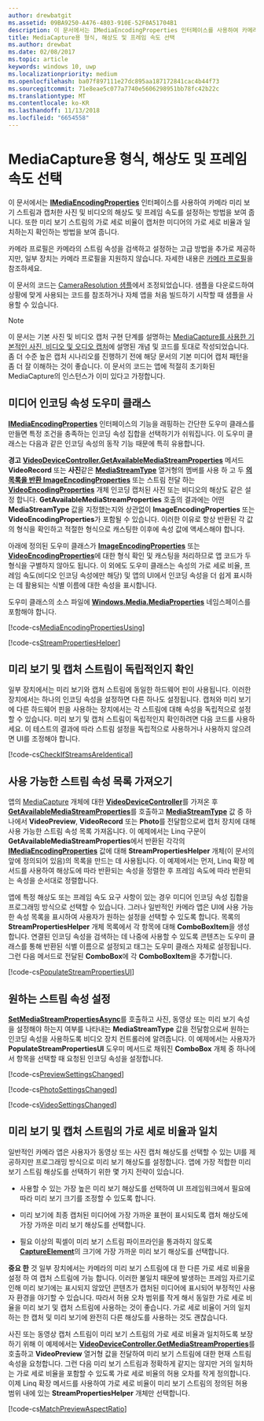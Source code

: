 ```yaml
---
author: drewbatgit
ms.assetid: 09BA9250-A476-4803-910E-52F0A51704B1
description: 이 문서에서는 IMediaEncodingProperties 인터페이스를 사용하여 카메라 미리 보기 스트림과 캡처한 사진 및 동영상의 해상도 및 프레임 속도를 설정하는 방법을 보여 줍니다.
title: MediaCapture용 형식, 해상도 및 프레임 속도 선택
ms.author: drewbat
ms.date: 02/08/2017
ms.topic: article
keywords: windows 10, uwp
ms.localizationpriority: medium
ms.openlocfilehash: ba07f897111e27dc895aa187172841cac4b44f73
ms.sourcegitcommit: 71e8eae5c077a7740e5606298951bb78fc42b22c
ms.translationtype: MT
ms.contentlocale: ko-KR
ms.lasthandoff: 11/13/2018
ms.locfileid: "6654558"
---
```

# <a name="set-format-resolution-and-frame-rate-for-mediacapture"></a>MediaCapture용 형식, 해상도 및 프레임 속도 선택



이 문서에서는 [**IMediaEncodingProperties**](https://msdn.microsoft.com/library/windows/apps/hh701011) 인터페이스를 사용하여 카메라 미리 보기 스트림과 캡처한 사진 및 비디오의 해상도 및 프레임 속도를 설정하는 방법을 보여 줍니다. 또한 미리 보기 스트림의 가로 세로 비율이 캡처한 미디어의 가로 세로 비율과 일치하는지 확인하는 방법을 보여 줍니다.

카메라 프로필은 카메라의 스트림 속성을 검색하고 설정하는 고급 방법을 추가로 제공하지만, 일부 장치는 카메라 프로필을 지원하지 않습니다. 자세한 내용은 [카메라 프로필](camera-profiles.md)을 참조하세요.

이 문서의 코드는 [CameraResolution 샘플](http://go.microsoft.com/fwlink/p/?LinkId=624252&clcid=0x409)에서 조정되었습니다. 샘플을 다운로드하여 상황에 맞게 사용되는 코드를 참조하거나 자체 앱을 처음 빌드하기 시작할 때 샘플을 사용할 수 있습니다.

> [!NOTE] 
> 이 문서는 기본 사진 및 비디오 캡처 구현 단계를 설명하는 [MediaCapture를 사용한 기본적인 사진, 비디오 및 오디오 캡처](basic-photo-video-and-audio-capture-with-MediaCapture.md)에 설명된 개념 및 코드를 토대로 작성되었습니다. 좀 더 수준 높은 캡처 시나리오를 진행하기 전에 해당 문서의 기본 미디어 캡처 패턴을 좀 더 잘 이해하는 것이 좋습니다. 이 문서의 코드는 앱에 적절히 초기화된 MediaCapture의 인스턴스가 이미 있다고 가정합니다.

## <a name="a-media-encoding-properties-helper-class"></a>미디어 인코딩 속성 도우미 클래스

[**IMediaEncodingProperties**](https://msdn.microsoft.com/library/windows/apps/hh701011) 인터페이스의 기능을 래핑하는 간단한 도우미 클래스를 만들면 특정 조건을 충족하는 인코딩 속성 집합을 선택하기가 쉬워집니다. 이 도우미 클래스는 다음과 같은 인코딩 속성의 동작 기능 때문에 특히 유용합니다.

**경고**  [**VideoDeviceController.GetAvailableMediaStreamProperties**](https://msdn.microsoft.com/library/windows/apps/br211994) 메서드 **VideoRecord** 또는 **사진**같은 [**MediaStreamType**](https://msdn.microsoft.com/library/windows/apps/br226640) 열거형의 멤버를 사용 하 고 두 [**의 목록을 반환 ImageEncodingProperties**](https://msdn.microsoft.com/library/windows/apps/hh700993) 또는 스트림 전달 하는 [**VideoEncodingProperties**](https://msdn.microsoft.com/library/windows/apps/hh701217) 개체 인코딩 캡처된 사진 또는 비디오의 해상도 같은 설정 합니다. **GetAvailableMediaStreamProperties** 호출의 결과에는 어떤 **MediaStreamType** 값을 지정했는지와 상관없이 **ImageEncodingProperties** 또는 **VideoEncodingProperties**가 포함될 수 있습니다. 이러한 이유로 항상 반환된 각 값의 형식을 확인하고 적절한 형식으로 캐스팅한 이후에 속성 값에 액세스해야 합니다.

아래에 정의된 도우미 클래스가 [**ImageEncodingProperties**](https://msdn.microsoft.com/library/windows/apps/hh700993) 또는 [**VideoEncodingProperties**](https://msdn.microsoft.com/library/windows/apps/hh701217)에 대한 형식 확인 및 캐스팅을 처리하므로 앱 코드가 두 형식을 구별하지 않아도 됩니다. 이 외에도 도우미 클래스는 속성의 가로 세로 비율, 프레임 속도(비디오 인코딩 속성에만 해당) 및 앱의 UI에서 인코딩 속성을 더 쉽게 표시하는 데 활용되는 식별 이름에 대한 속성을 표시합니다.

도우미 클래스의 소스 파일에 [**Windows.Media.MediaProperties**](https://msdn.microsoft.com/library/windows/apps/hh701296) 네임스페이스를 포함해야 합니다.

[!code-cs[MediaEncodingPropertiesUsing](./code/BasicMediaCaptureWin10/cs/MainPage.xaml.cs#SnippetMediaEncodingPropertiesUsing)]

[!code-cs[StreamPropertiesHelper](./code/BasicMediaCaptureWin10/cs/StreamPropertiesHelper.cs#SnippetStreamPropertiesHelper)]

## <a name="determine-if-the-preview-and-capture-streams-are-independent"></a>미리 보기 및 캡처 스트림이 독립적인지 확인

일부 장치에서는 미리 보기와 캡처 스트림에 동일한 하드웨어 핀이 사용됩니다. 이러한 장치에서는 하나의 인코딩 속성을 설정하면 다른 하나도 설정됩니다. 캡처와 미리 보기에 다른 하드웨어 핀을 사용하는 장치에서는 각 스트림에 대해 속성을 독립적으로 설정할 수 있습니다. 미리 보기 및 캡처 스트림이 독립적인지 확인하려면 다음 코드를 사용하세요. 이 테스트의 결과에 따라 스트림 설정을 독립적으로 사용하거나 사용하지 않으려면 UI를 조정해야 합니다.

[!code-cs[CheckIfStreamsAreIdentical](./code/BasicMediaCaptureWin10/cs/MainPage.xaml.cs#SnippetCheckIfStreamsAreIdentical)]

## <a name="get-a-list-of-available-stream-properties"></a>사용 가능한 스트림 속성 목록 가져오기

앱의 [MediaCapture](https://msdn.microsoft.com/library/windows/apps/br226825) 개체에 대한 [**VideoDeviceController**](capture-photos-and-video-with-mediacapture.md)를 가져온 후 [**GetAvailableMediaStreamProperties**](https://msdn.microsoft.com/library/windows/apps/br211994)를 호출하고 [**MediaStreamType**](https://msdn.microsoft.com/library/windows/apps/br226640) 값 중 하나에서 **VideoPreview**, **VideoRecord** 또는 **Photo**를 전달함으로써 캡처 장치에 대해 사용 가능한 스트림 속성 목록 가져옵니다. 이 예제에서는 Linq 구문이 **GetAvailableMediaStreamProperties**에서 반환된 각각의 [**IMediaEncodingProperties**](https://msdn.microsoft.com/library/windows/apps/hh701011) 값에 대해 **StreamPropertiesHelper** 개체(이 문서의 앞에 정의되어 있음)의 목록을 만드는 데 사용됩니다. 이 예제에서는 먼저, Linq 확장 메서드를 사용하여 해상도에 따라 반환되는 속성을 정렬한 후 프레임 속도에 따라 반환되는 속성을 순서대로 정렬합니다.

앱에 특정 해상도 또는 프레임 속도 요구 사항이 있는 경우 미디어 인코딩 속성 집합을 프로그래밍 방식으로 선택할 수 있습니다. 그러나 일반적인 카메라 앱은 UI에 사용 가능한 속성 목록을 표시하여 사용자가 원하는 설정을 선택할 수 있도록 합니다. 목록의 **StreamPropertiesHelper** 개체 목록에서 각 항목에 대해 **ComboBoxItem**을 생성합니다. 연결된 인코딩 속성을 검색하는 데 나중에 사용할 수 있도록 콘텐츠는 도우미 클래스를 통해 반환된 식별 이름으로 설정되고 태그는 도우미 클래스 자체로 설정됩니다. 그런 다음 메서드로 전달된 **ComboBox**에 각 **ComboBoxItem**을 추가합니다.

[!code-cs[PopulateStreamPropertiesUI](./code/BasicMediaCaptureWin10/cs/MainPage.xaml.cs#SnippetPopulateStreamPropertiesUI)]

## <a name="set-the-desired-stream-properties"></a>원하는 스트림 속성 설정

[**SetMediaStreamPropertiesAsync**](https://msdn.microsoft.com/library/windows/apps/hh700895)를 호출하고 사진, 동영상 또는 미리 보기 속성을 설정해야 하는지 여부를 나타내는 **MediaStreamType** 값을 전달함으로써 원하는 인코딩 속성을 사용하도록 비디오 장치 컨트롤러에 알려줍니다. 이 예제에서는 사용자가 **PopulateStreamPropertiesUI** 도우미 메서드로 채워진 **ComboBox** 개체 중 하나에서 항목을 선택할 때 요청된 인코딩 속성을 설정합니다.

[!code-cs[PreviewSettingsChanged](./code/BasicMediaCaptureWin10/cs/MainPage.xaml.cs#SnippetPreviewSettingsChanged)]

[!code-cs[PhotoSettingsChanged](./code/BasicMediaCaptureWin10/cs/MainPage.xaml.cs#SnippetPhotoSettingsChanged)]

[!code-cs[VideoSettingsChanged](./code/BasicMediaCaptureWin10/cs/MainPage.xaml.cs#SnippetVideoSettingsChanged)]

## <a name="match-the-aspect-ratio-of-the-preview-and-capture-streams"></a>미리 보기 및 캡처 스트림의 가로 세로 비율과 일치

일반적인 카메라 앱은 사용자가 동영상 또는 사진 캡처 해상도를 선택할 수 있는 UI를 제공하지만 프로그래밍 방식으로 미리 보기 해상도를 설정합니다. 앱에 가장 적합한 미리 보기 스트림 해상도를 선택하기 위한 몇 가지 전략이 있습니다.

-   사용할 수 있는 가장 높은 미리 보기 해상도를 선택하여 UI 프레임워크에서 필요에 따라 미리 보기 크기를 조정할 수 있도록 합니다.

-   미리 보기에 최종 캡처된 미디어에 가장 가까운 표현이 표시되도록 캡처 해상도에 가장 가까운 미리 보기 해상도를 선택합니다.

-   필요 이상의 픽셀이 미리 보기 스트림 파이프라인을 통과하지 않도록 [**CaptureElement**](https://msdn.microsoft.com/library/windows/apps/br209278)의 크기에 가장 가까운 미리 보기 해상도를 선택합니다.

**중요 한**  것 일부 장치에서는 카메라의 미리 보기 스트림에 대 한 다른 가로 세로 비율을 설정 하 여 캡처 스트림에 가능 합니다. 이러한 불일치 때문에 발생하는 프레임 자르기로 인해 미리 보기에는 표시되지 않았던 콘텐츠가 캡처된 미디어에 표시되어 부정적인 사용자 환경을 야기할 수 있습니다. 따라서 허용 오차 범위를 작게 해서 동일한 가로 세로 비율을 미리 보기 및 캡처 스트림에 사용하는 것이 좋습니다. 가로 세로 비율이 거의 일치하는 한 캡처 및 미리 보기에 완전히 다른 해상도를 사용하는 것도 괜찮습니다.


사진 또는 동영상 캡처 스트림이 미리 보기 스트림의 가로 세로 비율과 일치하도록 보장하기 위해 이 예제에서는 [**VideoDeviceController.GetMediaStreamProperties**](https://msdn.microsoft.com/library/windows/apps/br211995)를 호출하고 **VideoPreview** 열거형 값을 전달하여 미리 보기 스트림에 대한 현재 스트림 속성을 요청합니다. 그런 다음 미리 보기 스트림과 정확하게 같지는 않지만 거의 일치하는 가로 세로 비율을 포함할 수 있도록 가로 세로 비율의 허용 오차를 작게 정의합니다. 이제 Linq 확장 메서드를 사용하여 가로 세로 비율이 미리 보기 스트림의 정의된 허용 범위 내에 있는 **StreamPropertiesHelper** 개체만 선택합니다.

[!code-cs[MatchPreviewAspectRatio](./code/BasicMediaCaptureWin10/cs/MainPage.xaml.cs#SnippetMatchPreviewAspectRatio)]

 

 




